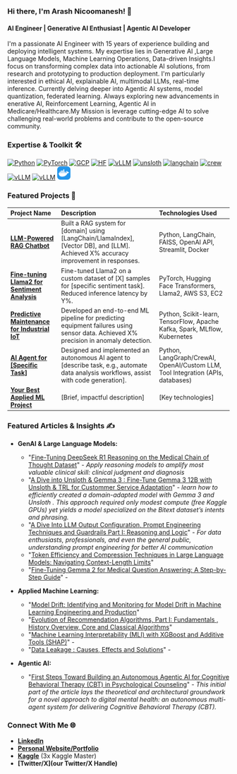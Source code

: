 ### Hi there, I'm Arash Nicoomanesh! 👋

#### AI Engineer | Generative AI Enthusiast | Agentic AI Developer

I'm a passionate AI Engineer with 15 years of experience building and deploying intelligent systems. My expertise lies in Generative AI ,Large Language Models, Machine Learning Operations, Data-driven Insights.I focus on transforming complex data into actionable AI solutions, from research and prototyping to production deployment. I'm particularly interested in ethical AI, explainable AI, multimodal LLMs, real-time inference.
Currently delving deeper into Agentic AI systems, model quantization, federated learning. Always exploring new advancements in enerative AI, Reinforcement Learning, Agentic AI in Medicare/Healthcare.My Mission is leverage cutting-edge AI to solve challenging real-world problems and contribute to the open-source community.

### Expertise & Toolkit 🛠️

<p align="left">
  <a href="https://www.python.org" target="_blank"><img src="https://skillicons.dev/icons?i=python" alt="Python" width="30" height="30"/></a>
  <a href="https://pytorch.org" target="_blank"><img src="https://skillicons.dev/icons?i=pytorch" alt="PyTorch" width="30" height="30"/></a>
  <a href="https://cloud.google.com/" target="_blank"><img src="https://skillicons.dev/icons?i=gcp" alt="GCP" width="30" height="30"/></a>
  <a href="https://huggingface.co/" target="_blank"><img src="https://huggingface.co/front/assets/huggingface_logo-noborder.svg" alt="HF" width="30" height="30"/></a>
  <a href="https://docs.vllm.ai/en/latest/" target="_blank"><img src="https://docs.vllm.ai/en/latest/assets/logos/vllm-logo-only-light.ico" alt="vLLM" width="30" height="30"/></a>
  <a href="https://unsloth.ai/" target="_blank"><img src="https://encrypted-tbn0.gstatic.com/images?q=tbn:ANd9GcSsVty8uZrxXePsaxjCCBA4efhzx0xeoUqJx0HfAgSc8_IViauTsDBbnxH52nIw7Lh8_pY&usqp=CAU" alt="unsloth" width="30" height="30"/></a>
   <a href="https://www.langchain.com/" target="_blank"><img src="https://registry.npmmirror.com/@lobehub/icons-static-png/latest/files/dark/langgraph.png" alt="langchain" width="30" height="30"/></a>
   <a href="https://www.crewai.com/" target="_blank"><img src="https://registry.npmmirror.com/@lobehub/icons-static-png/latest/files/dark/crewai.png" alt="crew" width="30" height="30"/></a>
   <a href="" target="_blank"><img src="https://docs.vllm.ai/en/latest/assets/logos/vllm-logo-only-light.ico" alt="vLLM" width="30" height="30"/></a>
   <a href="" target="_blank"><img src="https://docs.vllm.ai/en/latest/assets/logos/vllm-logo-only-light.ico" alt="vLLM" width="30" height="30"/></a>
   <a href="https://www.tensorflow.org" target="_blank"><img src="https://raw.githubusercontent.com/tandpfun/skill-icons/65dea6c4eaca7da319e552c09f4cf5a9a8dab2c8/icons/Docker.svg" alt="TensorFlow" width="30" height="30"/></a>
</p>


### Featured Projects 🚀

| Project Name                                      | Description                                                                                                                                           | Technologies Used                                                                     |
| :------------------------------------------------ | :---------------------------------------------------------------------------------------------------------------------------------------------------- | :------------------------------------------------------------------------------------ |
| **[LLM-Powered RAG Chatbot](https://github.com/YourUsername/llm-rag-chatbot-project)** | Built a RAG system for [domain] using [LangChain/LlamaIndex], [Vector DB], and [LLM]. Achieved X% accuracy improvement in responses. | Python, LangChain, FAISS, OpenAI API, Streamlit, Docker                               |
| **[Fine-tuning Llama2 for Sentiment Analysis](https://github.com/YourUsername/llama2-sentiment-finetuning)** | Fine-tuned Llama2 on a custom dataset of [X] samples for [specific sentiment task]. Reduced inference latency by Y%.             | PyTorch, Hugging Face Transformers, Llama2, AWS S3, EC2                               |
| **[Predictive Maintenance for Industrial IoT](https://github.com/YourUsername/predictive-maintenance-iot)** | Developed an end-to-end ML pipeline for predicting equipment failures using sensor data. Achieved X% precision in anomaly detection. | Python, Scikit-learn, TensorFlow, Apache Kafka, Spark, MLflow, Kubernetes             |
| **[AI Agent for [Specific Task]](https://github.com/YourUsername/ai-agent-project)** | Designed and implemented an autonomous AI agent to [describe task, e.g., automate data analysis workflows, assist with code generation].    | Python, LangGraph/CrewAI, OpenAI/Custom LLM, Tool Integration (APIs, databases)        |
| **[Your Best Applied ML Project](https://github.com/YourUsername/your-applied-ml-project)** | [Brief, impactful description]                                                                                                   | [Key technologies]                                                                    |


### Featured Articles & Insights ✍️

* **GenAI & Large Language Models:**
    * "[Fine-Tuning DeepSeek R1 Reasoning on the Medical Chain of Thought Dataset](https://medium.com/@anicomanesh/fine-tuning-deepseek-r1-reasoning-on-the-medical-chain-of-thought-dataset-922407121cc2)" - *Apply reasoning models to amplify most valuable clinical skill: clinical judgment and diagnosis*
    * "[A Dive into Unsloth & Gemma 3 : Fine-Tune Gemma 3 12B with Unsloth & TRL for Custommer Service Adaptation](https://medium.com/@anicomanesh/a-dive-into-unsloth-gemma-3-fine-tune-gemma-3-12b-with-unsloth-trl-for-custommer-service-53e93692d4d6)" - *learn how to efficiently created a domain-adapted model with Gemma 3 and Unsloth . This approach required only modest compute (free Kaggle GPUs) yet yields a model specialized on the Bitext dataset’s intents and phrasing.*
    * "[A Dive Into LLM Output Configuration, Prompt Engineering Techniques and Guardrails
Part I: Reasoning and Logic](https://medium.com/@anicomanesh/a-dive-into-advanced-prompt-engineering-techniques-for-llms-part-i-23c7b8459d51)" - *For data enthusiasts, professionals, and even the general public, understanding prompt engineering for better AI communication*
    * "[Token Efficiency and Compression Techniques in Large Language Models: Navigating Context-Length Limits](https://medium.com/@anicomanesh/token-efficiency-and-compression-techniques-in-large-language-models-navigating-context-length-05a61283412b)" 
    * "[Fine-Tuning Gemma 2 for Medical Question Answering: A Step-by-Step Guide](https://medium.com/@anicomanesh/fine-tuning-gemma-2-for-medical-question-answering-a-step-by-step-guide-1c6c4ec4c107)" - 
    
* **Applied Machine Learning:**
    * "[Model Drift: Identifying and Monitoring for Model Drift in Machine Learning Engineering and Production](https://anicomanesh.substack.com/p/model-drift-identifying-and-monitoring)" 
    * "[Evolution of Recommendation Algorithms, Part I: Fundamentals , History Overview, Core and Classical Algorithms](https://medium.com/@anicomanesh/evolution-of-recommendation-algorithms-part-i-fundamentals-and-classical-recommendation-bb1c0bce78a9)"
    * "[Machine Learning Interpretability (MLI) with XGBoost and Additive Tools (SHAP)](https://medium.com/@anicomanesh/interpretable-machine-learning-iml-with-xgboost-and-additive-tools-42258fb1f14)" - 
    * "[Data Leakage : Causes, Effects and Solutions](https://medium.com/@anicomanesh/data-leakage-causes-effects-and-solutions-6cc44a149e1c)" - 
* **Agentic AI:**
    * "[First Steps Toward Building an Autonomous Agentic AI for Cognitive Behavioral Therapy (CBT) in Psychological Counseling](https://anicomanesh.substack.com/p/first-steps-toward-building-an-autonomous)" - *This initial part of the article lays the theoretical and architectural groundwork for a novel approach to digital mental health: an autonomous multi-agent system for delivering Cognitive Behavioral Therapy (CBT).*

### Connect With Me 🌐

* **[LinkedIn](https://www.linkedin.com/in/arashnicoomanesh/)**
* **[Personal Website/Portfolio](https://anicomanesh.substack.com/)** 
* **[Kaggle](https://www.kaggle.com/arashnic)**  (3x Kaggle Master)
* **[Twitter/X](our Twitter/X Handle)** 

